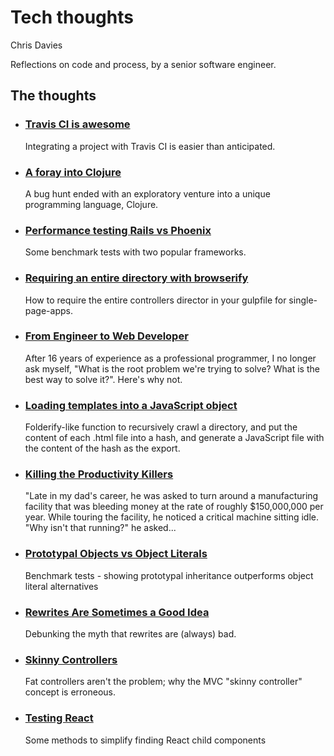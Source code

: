 # Tech thoughts

Chris Davies

Reflections on code and process, by a senior software engineer.

## The thoughts


* ### [Travis CI is awesome](https://github.com/fieldse/tech-thoughts/blob/master/travis-ci-is-awesome.md)

  Integrating a project with Travis CI is easier than anticipated.
* ### [A foray into Clojure](https://github.com/fieldse/tech-thoughts/blob/master/a-foray-into-clojure.md)

  A bug hunt ended with an exploratory venture into a unique programming language, Clojure. 
  
* ### [Performance testing Rails vs Phoenix](https://github.com/fieldse/tech-thoughts/blob/master/asp-vs-rails-vs-phoenix.md)

  Some benchmark tests with two popular frameworks.
* ### [Requiring an entire directory with browserify](https://github.com/fieldse/tech-thoughts/blob/master/browserify-include-directory.md)

  How to require the entire controllers director in your gulpfile for single-page-apps.
  
* ### [From Engineer to Web Developer](https://github.com/fieldse/tech-thoughts/blob/master/from-engineer-to-web-developer.md)

  After 16 years of experience as a professional programmer, I no longer ask myself, "What is the root problem we're trying to solve? What is the best way to solve it?". Here's why not. 
  
* ### [Loading templates into a JavaScript object](https://github.com/fieldse/tech-thoughts/blob/master/gulp-bundling-templates.md)

  Folderify-like function to recursively crawl a directory, and put the content of each .html file into a hash, and generate a JavaScript file with the content of the hash as the export.
  
* ### [Killing the Productivity Killers](https://github.com/fieldse/tech-thoughts/blob/master/killing_the_productivity_killers.md)

  "Late in my dad's career, he was asked to turn around a manufacturing facility that was bleeding money at the rate of roughly $150,000,000 per year. While touring the facility, he noticed a critical machine sitting idle.
"Why isn't that running?" he asked...

* ### [Prototypal Objects vs Object Literals](https://github.com/fieldse/tech-thoughts/blob/master/prototypal-vs-literal.md)

  Benchmark tests - showing prototypal inheritance outperforms object literal alternatives
  
* ### [Rewrites Are Sometimes a Good Idea](https://github.com/fieldse/tech-thoughts/blob/master/rewrites.md)

  Debunking the myth that rewrites are (always) bad.
  
* ### [Skinny Controllers](https://github.com/fieldse/tech-thoughts/blob/master/skinny-controllers.md)

  Fat controllers aren't the problem; why the MVC "skinny controller" concept is erroneous.
  
* ### [Testing React](https://github.com/fieldse/tech-thoughts/blob/master/testing-react.md)

  Some methods to simplify finding React child components

